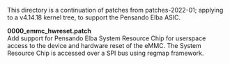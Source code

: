This directory is a continuation of patches from patches-2022-01; applying
to a v4.14.18 kernel tree, to support the Pensando Elba ASIC.

**0000_emmc_hwreset.patch**<br>
Add support for Pensando Elba System Resource Chip for userspace access
to the device and hardware reset of the eMMC.  The System Resource Chip
is accessed over a SPI bus using regmap framework.

